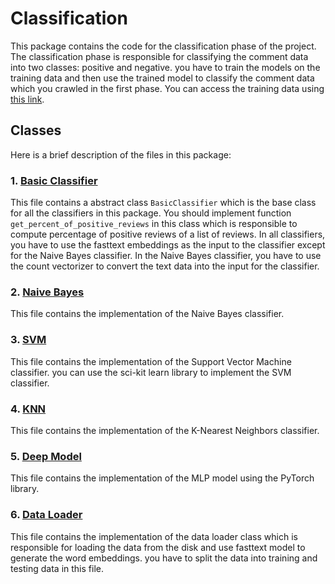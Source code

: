 # Classification

This package contains the code for the classification phase of the project.
The classification phase is responsible for classifying the comment data into two classes: positive and negative.
you have to train the models on the training data and then use the trained model to classify the comment data which you crawled in the first phase. You can access the training data using [this link](https://www.kaggle.com/datasets/lakshmi25npathi/imdb-dataset-of-50k-movie-reviews/code).

## Classes

Here is a brief description of the files in this package:

### 1. [Basic Classifier](basic_classifier.py)
This file contains a abstract class `BasicClassifier` which is the base class for all the classifiers in this package. You should implement function `get_percent_of_positive_reviews` in this class which is responsible to compute percentage of positive reviews of a list of reviews. In all classifiers, you have to use the fasttext embeddings as the input to the classifier except for the Naive Bayes classifier. In the Naive Bayes classifier, you have to use the count vectorizer to convert the text data into the input for the classifier.

### 2. [Naive Bayes](naive_bayes.py)
This file contains the implementation of the Naive Bayes classifier.

### 3. [SVM](svm.py)
This file contains the implementation of the Support Vector Machine classifier. you can use the sci-kit learn library to implement the SVM classifier.

### 4. [KNN](knn.py)
This file contains the implementation of the K-Nearest Neighbors classifier.

### 5. [Deep Model](deep.py)
This file contains the implementation of the MLP model using the PyTorch library.

### 6. [Data Loader](data_loader.py)
This file contains the implementation of the data loader class which is responsible for loading the data from the disk and use fasttext model to generate the word embeddings. you have to split the data into training and testing data in this file.
